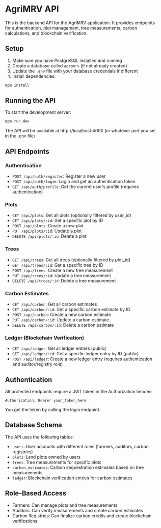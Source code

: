 # AgriMRV API

This is the backend API for the AgriMRV application. It provides endpoints for authentication, plot management, tree measurements, carbon calculations, and blockchain verification.

## Setup

1. Make sure you have PostgreSQL installed and running
2. Create a database called `agromrv` (if not already created)
3. Update the `.env` file with your database credentials if different
4. Install dependencies:

```bash
npm install
```

## Running the API

To start the development server:

```bash
npm run dev
```

The API will be available at http://localhost:4000 (or whatever port you set in the .env file)

## API Endpoints

### Authentication

- `POST /api/auth/register`: Register a new user
- `POST /api/auth/login`: Login and get an authentication token
- `GET /api/auth/profile`: Get the current user's profile (requires authentication)

### Plots

- `GET /api/plots`: Get all plots (optionally filtered by user_id)
- `GET /api/plots/:id`: Get a specific plot by ID
- `POST /api/plots`: Create a new plot
- `PUT /api/plots/:id`: Update a plot
- `DELETE /api/plots/:id`: Delete a plot

### Trees

- `GET /api/trees`: Get all trees (optionally filtered by plot_id)
- `GET /api/trees/:id`: Get a specific tree by ID
- `POST /api/trees`: Create a new tree measurement
- `PUT /api/trees/:id`: Update a tree measurement
- `DELETE /api/trees/:id`: Delete a tree measurement

### Carbon Estimates

- `GET /api/carbon`: Get all carbon estimates
- `GET /api/carbon/:id`: Get a specific carbon estimate by ID
- `POST /api/carbon`: Create a new carbon estimate
- `PUT /api/carbon/:id`: Update a carbon estimate
- `DELETE /api/carbon/:id`: Delete a carbon estimate

### Ledger (Blockchain Verification)

- `GET /api/ledger`: Get all ledger entries (public)
- `GET /api/ledger/:id`: Get a specific ledger entry by ID (public)
- `POST /api/ledger`: Create a new ledger entry (requires authentication and auditor/registry role)

## Authentication

All protected endpoints require a JWT token in the Authorization header:

```
Authorization: Bearer your_token_here
```

You get the token by calling the login endpoint.

## Database Schema

The API uses the following tables:

- `users`: User accounts with different roles (farmers, auditors, carbon registries)
- `plots`: Land plots owned by users
- `trees`: Tree measurements for specific plots
- `carbon_estimates`: Carbon sequestration estimates based on tree measurements
- `ledger`: Blockchain verification entries for carbon estimates

## Role-Based Access

- Farmers: Can manage plots and tree measurements
- Auditors: Can verify measurements and create carbon estimates
- Carbon Registries: Can finalize carbon credits and create blockchain verifications
